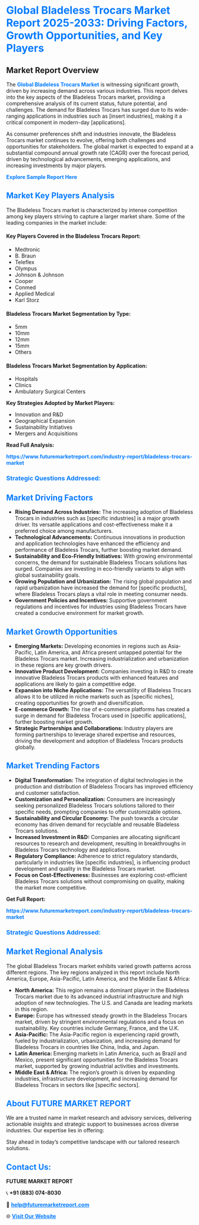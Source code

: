 <h1 style="color: #007BFF;">Global Bladeless Trocars Market Report 2025-2033: Driving Factors, Growth Opportunities, and Key Players</h1>

<section id="overview">
<h2>Market Report Overview</h2>
<p>The <a href="https://www.futuremarketreport.com/industry-report/bladeless-trocars-market" style="color: #007BFF; text-decoration: none;"><strong>Global Bladeless Trocars Market</strong></a> is witnessing significant growth, driven by increasing demand across various industries. This report delves into the key aspects of the Bladeless Trocars market, providing a comprehensive analysis of its current status, future potential, and challenges. The demand for Bladeless Trocars has surged due to its wide-ranging applications in industries such as [insert industries], making it a critical component in modern-day [applications].</p>
<p>As consumer preferences shift and industries innovate, the Bladeless Trocars market continues to evolve, offering both challenges and opportunities for stakeholders. The global market is expected to expand at a substantial compound annual growth rate (CAGR) over the forecast period, driven by technological advancements, emerging applications, and increasing investments by major players.</p>
</section>

<section id="overview">
<p><a href="https://www.futuremarketreport.com/request-sample/reportId=62120" style="color: #007BFF; text-decoration: none;"><strong>Explore Sample Report Here</strong></a></p>
</section>

<section id="key-players">
<h2 style="color: #007BFF;">Market Key Players Analysis</h2>
<p>The Bladeless Trocars market is characterized by intense competition among key players striving to capture a larger market share. Some of the leading companies in the market include:</p>
<h4>Key Players Covered in the Bladeless Trocars Report:</h4>
<ul><li>Medtronic</li><li>B. Braun</li><li>Teleflex</li><li>Olympus</li><li>Johnson &amp; Johnson</li><li>Cooper</li><li>Conmed</li><li>Applied Medical</li><li>Karl Storz</li></ul>
<h4>Bladeless Trocars Market Segmentation by Type:</h4>
<ul><li>5mm</li><li>10mm</li><li>12mm</li><li>15mm</li><li>Others</li></ul>

<h4>Bladeless Trocars Market Segmentation by Application:</h4>
<ul><li>Hospitals</li><li>Clinics</li><li>Ambulatory Surgical Centers</li></ul>
<p><strong>Key Strategies Adopted by Market Players:</strong></p>
<ul>
<li>Innovation and R&D</li>
<li>Geographical Expansion</li>
<li>Sustainability Initiatives</li>
<li>Mergers and Acquisitions</li>
</ul>
</section>

<section>
<p><strong>Read Full Analysis: </strong></p><a href="https://www.futuremarketreport.com/industry-report/bladeless-trocars-market" style="color: #007BFF; text-decoration: none;"><strong>https://www.futuremarketreport.com/industry-report/bladeless-trocars-market</strong></a>
<h3 style="color: #007BFF;">Strategic Questions Addressed:</h3>
</section>

<section id="driving-factors">
<h2 style="color: #007BFF;">Market Driving Factors</h2>
<ul>
<li><strong>Rising Demand Across Industries:</strong> The increasing adoption of Bladeless Trocars in industries such as [specific industries] is a major growth driver. Its versatile applications and cost-effectiveness make it a preferred choice among manufacturers.</li>
<li><strong>Technological Advancements:</strong> Continuous innovations in production and application technologies have enhanced the efficiency and performance of Bladeless Trocars, further boosting market demand.</li>
<li><strong>Sustainability and Eco-Friendly Initiatives:</strong> With growing environmental concerns, the demand for sustainable Bladeless Trocars solutions has surged. Companies are investing in eco-friendly variants to align with global sustainability goals.</li>
<li><strong>Growing Population and Urbanization:</strong> The rising global population and rapid urbanization have increased the demand for [specific products], where Bladeless Trocars plays a vital role in meeting consumer needs.</li>
<li><strong>Government Policies and Incentives:</strong> Supportive government regulations and incentives for industries using Bladeless Trocars have created a conducive environment for market growth.</li>
</ul>
</section>

<section id="growth-opportunities">
<h2 style="color: #007BFF;">Market Growth Opportunities</h2>
<ul>
<li><strong>Emerging Markets:</strong> Developing economies in regions such as Asia-Pacific, Latin America, and Africa present untapped potential for the Bladeless Trocars market. Increasing industrialization and urbanization in these regions are key growth drivers.</li>
<li><strong>Innovative Product Development:</strong> Companies investing in R&D to create innovative Bladeless Trocars products with enhanced features and applications are likely to gain a competitive edge.</li>
<li><strong>Expansion into Niche Applications:</strong> The versatility of Bladeless Trocars allows it to be utilized in niche markets such as [specific niches], creating opportunities for growth and diversification.</li>
<li><strong>E-commerce Growth:</strong> The rise of e-commerce platforms has created a surge in demand for Bladeless Trocars used in [specific applications], further boosting market growth.</li>
<li><strong>Strategic Partnerships and Collaborations:</strong> Industry players are forming partnerships to leverage shared expertise and resources, driving the development and adoption of Bladeless Trocars products globally.</li>
</ul>
</section>

<section id="trending-factors">
<h2 style="color: #007BFF;">Market Trending Factors</h2>
<ul>
<li><strong>Digital Transformation:</strong> The integration of digital technologies in the production and distribution of Bladeless Trocars has improved efficiency and customer satisfaction.</li>
<li><strong>Customization and Personalization:</strong> Consumers are increasingly seeking personalized Bladeless Trocars solutions tailored to their specific needs, prompting companies to offer customizable options.</li>
<li><strong>Sustainability and Circular Economy:</strong> The push towards a circular economy has driven demand for recyclable and reusable Bladeless Trocars solutions.</li>
<li><strong>Increased Investment in R&D:</strong> Companies are allocating significant resources to research and development, resulting in breakthroughs in Bladeless Trocars technology and applications.</li>
<li><strong>Regulatory Compliance:</strong> Adherence to strict regulatory standards, particularly in industries like [specific industries], is influencing product development and quality in the Bladeless Trocars market.</li>
<li><strong>Focus on Cost-Effectiveness:</strong> Businesses are exploring cost-efficient Bladeless Trocars solutions without compromising on quality, making the market more competitive.</li>
</ul>
</section>

<section>
<p><strong>Get Full Report: </strong></p><a href="https://www.futuremarketreport.com/industry-report/bladeless-trocars-market" style="color: #007BFF; text-decoration: none;"><strong>https://www.futuremarketreport.com/industry-report/bladeless-trocars-market</strong></a>
<h3 style="color: #007BFF;">Strategic Questions Addressed:</h3>
</section>


<section id="regional-analysis">
<h2 style="color: #007BFF;">Market Regional Analysis</h2>
<p>The global Bladeless Trocars market exhibits varied growth patterns across different regions. The key regions analyzed in this report include North America, Europe, Asia-Pacific, Latin America, and the Middle East & Africa:</p>
<ul>
<li><strong>North America:</strong> This region remains a dominant player in the Bladeless Trocars market due to its advanced industrial infrastructure and high adoption of new technologies. The U.S. and Canada are leading markets in this region.</li>
<li><strong>Europe:</strong> Europe has witnessed steady growth in the Bladeless Trocars market, driven by stringent environmental regulations and a focus on sustainability. Key countries include Germany, France, and the U.K.</li>
<li><strong>Asia-Pacific:</strong> The Asia-Pacific region is experiencing rapid growth, fueled by industrialization, urbanization, and increasing demand for Bladeless Trocars in countries like China, India, and Japan.</li>
<li><strong>Latin America:</strong> Emerging markets in Latin America, such as Brazil and Mexico, present significant opportunities for the Bladeless Trocars market, supported by growing industrial activities and investments.</li>
<li><strong>Middle East & Africa:</strong> The region’s growth is driven by expanding industries, infrastructure development, and increasing demand for Bladeless Trocars in sectors like [specific sectors].</li>
</ul>
</section>

<footer>
<h2 style="color: #007BFF;">About FUTURE MARKET REPORT</h2>
<p>We are a trusted name in market research and advisory services, delivering actionable insights and strategic support to businesses across diverse industries. Our expertise lies in offering:</p>

<p>Stay ahead in today’s competitive landscape with our tailored research solutions.</p>

<h2 style="color: #007BFF;">Contact Us:</h2>
<p><strong>FUTURE MARKET REPORT</strong></p>
<p>📞 <strong>+91 (883) 074-8030</strong></p>
<p>📧 <strong><a href="mailto:help@futuremarketreport.com" style="color: #007BFF;">help@futuremarketreport.com</a></strong></p>
<p>🌐 <strong><a href="https://www.futuremarketreport.com/" style="color: #007BFF;">Visit Our Website</a></strong></p>
</footer>
